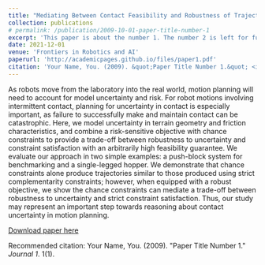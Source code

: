 ```yaml
---
title: "Mediating Between Contact Feasibility and Robustness of Trajectory Optimization Through Chance Complementarity Constraints"
collection: publications
# permalink: /publication/2009-10-01-paper-title-number-1
excerpt: 'This paper is about the number 1. The number 2 is left for future work.'
date: 2021-12-01
venue: 'Frontiers in Robotics and AI'
paperurl: 'http://academicpages.github.io/files/paper1.pdf'
citation: 'Your Name, You. (2009). &quot;Paper Title Number 1.&quot; <i>Journal 1</i>. 1(1).'
---
```

As robots move from the laboratory into the real world, motion planning will need to account for model uncertainty and risk. For robot motions involving intermittent contact, planning for uncertainty in contact is especially important, as failure to successfully make and maintain contact can be catastrophic. Here, we model uncertainty in terrain geometry and friction characteristics, and combine a risk-sensitive objective with chance constraints to provide a trade-off between robustness to uncertainty and constraint satisfaction with an arbitrarily high feasibility guarantee. We evaluate our approach in two simple examples: a push-block system for benchmarking and a single-legged hopper. We demonstrate that chance constraints alone produce trajectories similar to those produced using strict complementarity constraints; however, when equipped with a robust objective, we show the chance constraints can mediate a trade-off between robustness to uncertainty and strict constraint satisfaction. Thus, our study may represent an important step towards reasoning about contact uncertainty in motion planning.

[Download paper here](http://academicpages.github.io/files/paper1.pdf)

Recommended citation: Your Name, You. (2009). "Paper Title Number 1." <i>Journal 1</i>. 1(1).